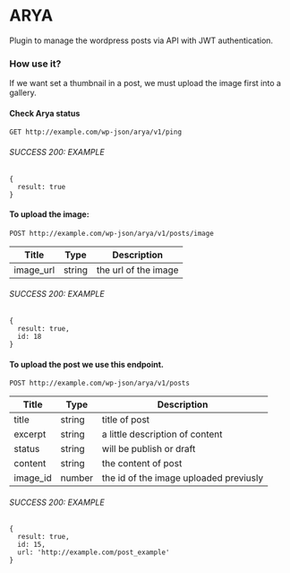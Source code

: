 # ARYA
Plugin to manage the wordpress posts via API with JWT authentication.

### How use it?
 If we want set a thumbnail in a post, we must upload the image first into a gallery.

####  Check Arya status
```
GET http://example.com/wp-json/arya/v1/ping
```

###### SUCCESS 200: EXAMPLE
```
{
  result: true
}
```

#### To upload the image:
```
POST http://example.com/wp-json/arya/v1/posts/image
```

| Title  | Type  |  Description |
|---|---|---|
| image_url  | string  | the url of the image |

###### SUCCESS 200: EXAMPLE
```
{
  result: true,
  id: 18
}
```

####  To upload the post we use this endpoint.
```
POST http://example.com/wp-json/arya/v1/posts
```

| Title  | Type  |  Description |
|---|---|---|
| title  | string  | title of post |
| excerpt  | string  | a little description of content |
| status  | string  | will be publish or draft |
| content  | string  | the content of post |
| image_id  | number  | the id of the image uploaded previusly |

###### SUCCESS 200: EXAMPLE
```
{
  result: true,
  id: 15,
  url: 'http://example.com/post_example'
}
```